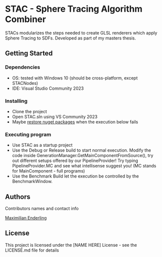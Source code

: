 # STAC - Sphere Tracing Algorithm Combiner

STACs modularizes the steps needed to create GLSL renderers which apply Sphere Tracing to SDFs. Developed as part of my masters thesis.


## Getting Started

### Dependencies

* OS: tested with Windows 10 (should be cross-platform, except STACNodes)
* IDE: Visual Studio Community 2023

### Installing

* Clone the project
* Open STAC.sln using VS Community 2023
* Maybe [restore nuget packages](https://stackoverflow.com/questions/27895504/how-do-i-enable-nuget-package-restore-in-visual-studio) when the execution below fails

### Executing program

* Use STAC as a startup project
* Use the Debug or Release build to start normal execution. Modify the code inside GenerationManager.GetMainComponentFromSource(), try out different setups offered by our PipelineProvider! Try typing PipelineProvider.MC and see what intellisense suggest you! (MC stands for MainComponent - full programs)
* Use the Benchmark Build let the execution be controlled by the BenchmarkWindow.

## Authors

Contributors names and contact info

[Maximilian Enderling](https://github.com/BMI24)

## License

This project is licensed under the [NAME HERE] License - see the LICENSE.md file for details
